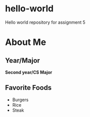 # hello-world
Hello world repository for assignment 5
#  About Me
##  Year/Major
**Second year/CS Major**
## Favorite Foods
-  Burgers
-  Rice
-  Steak
